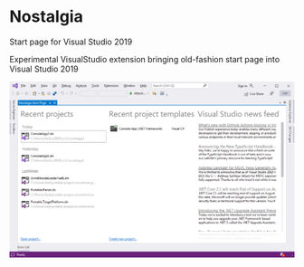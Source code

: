 # Nostalgia
 Start page for Visual Studio 2019

Experimental VisualStudio extension bringing old-fashion start page into Visual Studio 2019


![Completion illustration](./media/screenshot2.png)
